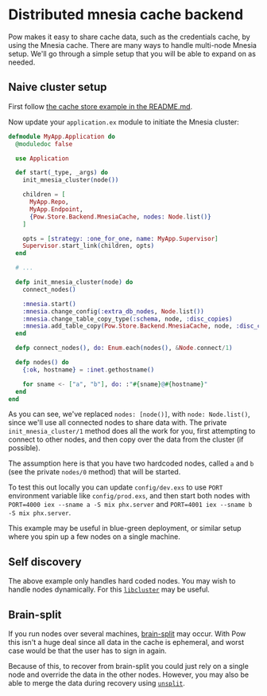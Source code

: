 # Distributed mnesia cache backend

Pow makes it easy to share cache data, such as the credentials cache, by using the Mnesia cache. There are many ways to handle multi-node Mnesia setup. We'll go through a simple setup that you will be able to expand on as needed.

## Naive cluster setup

First follow [the cache store example in the README.md](../README.md#cache-store).

Now update your `application.ex` module to initiate the Mnesia cluster:

```elixir
defmodule MyApp.Application do
  @moduledoc false

  use Application

  def start(_type, _args) do
    init_mnesia_cluster(node())

    children = [
      MyApp.Repo,
      MyApp.Endpoint,
      {Pow.Store.Backend.MnesiaCache, nodes: Node.list()}
    ]

    opts = [strategy: :one_for_one, name: MyApp.Supervisor]
    Supervisor.start_link(children, opts)
  end

  # ...

  defp init_mnesia_cluster(node) do
    connect_nodes()

    :mnesia.start()
    :mnesia.change_config(:extra_db_nodes, Node.list())
    :mnesia.change_table_copy_type(:schema, node, :disc_copies)
    :mnesia.add_table_copy(Pow.Store.Backend.MnesiaCache, node, :disc_copies)
  end

  defp connect_nodes(), do: Enum.each(nodes(), &Node.connect/1)

  defp nodes() do
    {:ok, hostname} = :inet.gethostname()

    for sname <- ["a", "b"], do: :"#{sname}@#{hostname}"
  end
end
```

As you can see, we've replaced `nodes: [node()]`, with `node: Node.list()`, since we'll use all connected nodes to share data with. The private `init_mnesia_cluster/1` method does all the work for you, first attempting to connect to other nodes, and then copy over the data from the cluster (if possible).

The assumption here is that you have two hardcoded nodes, called `a` and `b` (see the private `nodes/0` method) that will be started.

To test this out locally you can update `config/dev.exs` to use `PORT` environment variable like `config/prod.exs`, and then start both nodes with `PORT=4000 iex --sname a -S mix phx.server` and `PORT=4001 iex --sname b -S mix phx.server`.

This example may be useful in blue-green deployment, or similar setup where you spin up a few nodes on a single machine.

## Self discovery

The above example only handles hard coded nodes. You may wish to handle nodes dynamically. For this [`libcluster`](https://github.com/bitwalker/libcluster) may be useful.

## Brain-split

If you run nodes over several machines, [brain-split](https://en.wikipedia.org/wiki/Split-brain_(computing)) may occur. With Pow this isn't a huge deal since all data in the cache is ephemeral, and worst case would be that the user has to sign in again.

Because of this, to recover from brain-split you could just rely on a single node and override the data in the other nodes. However, you may also be able to merge the data during recovery using [`unsplit`](https://github.com/uwiger/unsplit).
